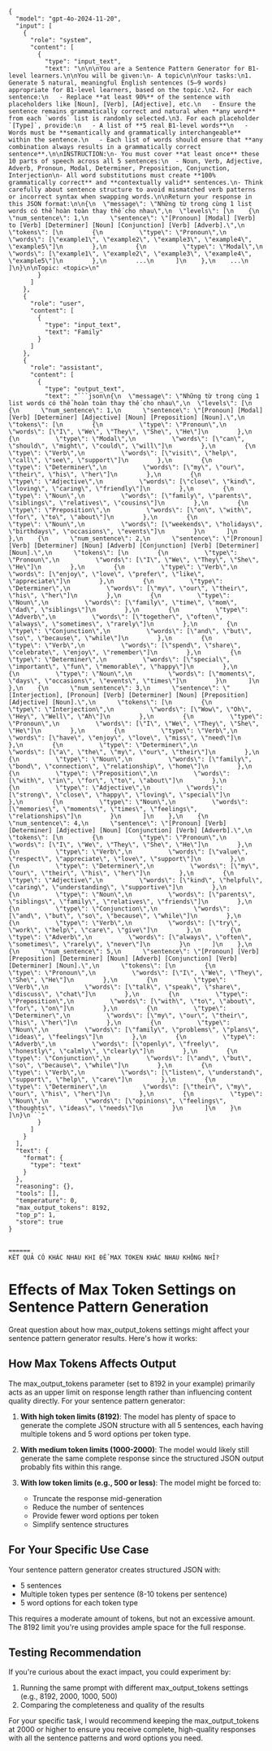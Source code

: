 
```
{
  "model": "gpt-4o-2024-11-20",
  "input": [
    {
      "role": "system",
      "content": [
        {
          "type": "input_text",
          "text": "\n\n\nYou are a Sentence Pattern Generator for B1-level learners.\n\nYou will be given:\n- A topic\n\nYour tasks:\n1. Generate 5 natural, meaningful English sentences (5–9 words) appropriate for B1-level learners, based on the topic.\n2. For each sentence:\n   - Replace **at least 90%** of the sentence with placeholders like [Noun], [Verb], [Adjective], etc.\n   - Ensure the sentence remains grammatically correct and natural when **any word** from each `words` list is randomly selected.\n3. For each placeholder `[Type]`, provide:\n   - A list of **5 real B1-level words**\n   - Words must be **semantically and grammatically interchangeable** within the sentence.\n   - Each list of words should ensure that **any combination always results in a grammatically correct sentence**.\n\nINSTRUCTION:\n- You must cover **at least once** these 10 parts of speech across all 5 sentences:\n  - Noun, Verb, Adjective, Adverb, Pronoun, Modal, Determiner, Preposition, Conjunction, Interjection\n- All word substitutions must create **100% grammatically correct** and **contextually valid** sentences.\n- Think carefully about sentence structure to avoid mismatched verb patterns or incorrect syntax when swapping words.\n\nReturn your response in this JSON format:\n\n{\n  \"message\": \"Những từ trong cùng 1 list words có thể hoàn toàn thay thế cho nhau\",\n  \"levels\": [\n    {\n      \"num_sentence\": 1,\n      \"sentence\": \"[Pronoun] [Modal] [Verb] to [Verb] [Determiner] [Noun] [Conjunction] [Verb] [Adverb].\",\n      \"tokens\": [\n        {\n          \"type\": \"Pronoun\",\n          \"words\": [\"example1\", \"example2\", \"example3\", \"example4\", \"example5\"]\n        },\n        {\n          \"type\": \"Modal\",\n          \"words\": [\"example1\", \"example2\", \"example3\", \"example4\", \"example5\"]\n        },\n        ...\n      ]\n    },\n    ...\n  ]\n}\n\nTopic: <topic>\n"
        }
      ]
    },
    {
      "role": "user",
      "content": [
        {
          "type": "input_text",
          "text": "Family"
        }
      ]
    },
    {
      "role": "assistant",
      "content": [
        {
          "type": "output_text",
          "text": "```json\n{\n  \"message\": \"Những từ trong cùng 1 list words có thể hoàn toàn thay thế cho nhau\",\n  \"levels\": [\n    {\n      \"num_sentence\": 1,\n      \"sentence\": \"[Pronoun] [Modal] [Verb] [Determiner] [Adjective] [Noun] [Preposition] [Noun].\",\n      \"tokens\": [\n        {\n          \"type\": \"Pronoun\",\n          \"words\": [\"I\", \"We\", \"They\", \"She\", \"He\"]\n        },\n        {\n          \"type\": \"Modal\",\n          \"words\": [\"can\", \"should\", \"might\", \"could\", \"will\"]\n        },\n        {\n          \"type\": \"Verb\",\n          \"words\": [\"visit\", \"help\", \"call\", \"see\", \"support\"]\n        },\n        {\n          \"type\": \"Determiner\",\n          \"words\": [\"my\", \"our\", \"their\", \"his\", \"her\"]\n        },\n        {\n          \"type\": \"Adjective\",\n          \"words\": [\"close\", \"kind\", \"loving\", \"caring\", \"friendly\"]\n        },\n        {\n          \"type\": \"Noun\",\n          \"words\": [\"family\", \"parents\", \"siblings\", \"relatives\", \"cousins\"]\n        },\n        {\n          \"type\": \"Preposition\",\n          \"words\": [\"on\", \"with\", \"for\", \"to\", \"about\"]\n        },\n        {\n          \"type\": \"Noun\",\n          \"words\": [\"weekends\", \"holidays\", \"birthdays\", \"occasions\", \"events\"]\n        }\n      ]\n    },\n    {\n      \"num_sentence\": 2,\n      \"sentence\": \"[Pronoun] [Verb] [Determiner] [Noun] [Adverb] [Conjunction] [Verb] [Determiner] [Noun].\",\n      \"tokens\": [\n        {\n          \"type\": \"Pronoun\",\n          \"words\": [\"I\", \"We\", \"They\", \"She\", \"He\"]\n        },\n        {\n          \"type\": \"Verb\",\n          \"words\": [\"enjoy\", \"love\", \"prefer\", \"like\", \"appreciate\"]\n        },\n        {\n          \"type\": \"Determiner\",\n          \"words\": [\"my\", \"our\", \"their\", \"his\", \"her\"]\n        },\n        {\n          \"type\": \"Noun\",\n          \"words\": [\"family\", \"time\", \"mom\", \"dad\", \"siblings\"]\n        },\n        {\n          \"type\": \"Adverb\",\n          \"words\": [\"together\", \"often\", \"always\", \"sometimes\", \"rarely\"]\n        },\n        {\n          \"type\": \"Conjunction\",\n          \"words\": [\"and\", \"but\", \"so\", \"because\", \"while\"]\n        },\n        {\n          \"type\": \"Verb\",\n          \"words\": [\"spend\", \"share\", \"celebrate\", \"enjoy\", \"remember\"]\n        },\n        {\n          \"type\": \"Determiner\",\n          \"words\": [\"special\", \"important\", \"fun\", \"memorable\", \"happy\"]\n        },\n        {\n          \"type\": \"Noun\",\n          \"words\": [\"moments\", \"days\", \"occasions\", \"events\", \"times\"]\n        }\n      ]\n    },\n    {\n      \"num_sentence\": 3,\n      \"sentence\": \"[Interjection], [Pronoun] [Verb] [Determiner] [Noun] [Preposition] [Adjective] [Noun].\",\n      \"tokens\": [\n        {\n          \"type\": \"Interjection\",\n          \"words\": [\"Wow\", \"Oh\", \"Hey\", \"Well\", \"Ah\"]\n        },\n        {\n          \"type\": \"Pronoun\",\n          \"words\": [\"I\", \"We\", \"They\", \"She\", \"He\"]\n        },\n        {\n          \"type\": \"Verb\",\n          \"words\": [\"have\", \"enjoy\", \"love\", \"miss\", \"need\"]\n        },\n        {\n          \"type\": \"Determiner\",\n          \"words\": [\"a\", \"the\", \"my\", \"our\", \"their\"]\n        },\n        {\n          \"type\": \"Noun\",\n          \"words\": [\"family\", \"bond\", \"connection\", \"relationship\", \"home\"]\n        },\n        {\n          \"type\": \"Preposition\",\n          \"words\": [\"with\", \"in\", \"for\", \"to\", \"about\"]\n        },\n        {\n          \"type\": \"Adjective\",\n          \"words\": [\"strong\", \"close\", \"happy\", \"loving\", \"special\"]\n        },\n        {\n          \"type\": \"Noun\",\n          \"words\": [\"memories\", \"moments\", \"times\", \"feelings\", \"relationships\"]\n        }\n      ]\n    },\n    {\n      \"num_sentence\": 4,\n      \"sentence\": \"[Pronoun] [Verb] [Determiner] [Adjective] [Noun] [Conjunction] [Verb] [Adverb].\",\n      \"tokens\": [\n        {\n          \"type\": \"Pronoun\",\n          \"words\": [\"I\", \"We\", \"They\", \"She\", \"He\"]\n        },\n        {\n          \"type\": \"Verb\",\n          \"words\": [\"value\", \"respect\", \"appreciate\", \"love\", \"support\"]\n        },\n        {\n          \"type\": \"Determiner\",\n          \"words\": [\"my\", \"our\", \"their\", \"his\", \"her\"]\n        },\n        {\n          \"type\": \"Adjective\",\n          \"words\": [\"kind\", \"helpful\", \"caring\", \"understanding\", \"supportive\"]\n        },\n        {\n          \"type\": \"Noun\",\n          \"words\": [\"parents\", \"siblings\", \"family\", \"relatives\", \"friends\"]\n        },\n        {\n          \"type\": \"Conjunction\",\n          \"words\": [\"and\", \"but\", \"so\", \"because\", \"while\"]\n        },\n        {\n          \"type\": \"Verb\",\n          \"words\": [\"try\", \"work\", \"help\", \"care\", \"give\"]\n        },\n        {\n          \"type\": \"Adverb\",\n          \"words\": [\"always\", \"often\", \"sometimes\", \"rarely\", \"never\"]\n        }\n      ]\n    },\n    {\n      \"num_sentence\": 5,\n      \"sentence\": \"[Pronoun] [Verb] [Preposition] [Determiner] [Noun] [Adverb] [Conjunction] [Verb] [Determiner] [Noun].\",\n      \"tokens\": [\n        {\n          \"type\": \"Pronoun\",\n          \"words\": [\"I\", \"We\", \"They\", \"She\", \"He\"]\n        },\n        {\n          \"type\": \"Verb\",\n          \"words\": [\"talk\", \"speak\", \"share\", \"discuss\", \"chat\"]\n        },\n        {\n          \"type\": \"Preposition\",\n          \"words\": [\"with\", \"to\", \"about\", \"for\", \"on\"]\n        },\n        {\n          \"type\": \"Determiner\",\n          \"words\": [\"my\", \"our\", \"their\", \"his\", \"her\"]\n        },\n        {\n          \"type\": \"Noun\",\n          \"words\": [\"family\", \"problems\", \"plans\", \"ideas\", \"feelings\"]\n        },\n        {\n          \"type\": \"Adverb\",\n          \"words\": [\"openly\", \"freely\", \"honestly\", \"calmly\", \"clearly\"]\n        },\n        {\n          \"type\": \"Conjunction\",\n          \"words\": [\"and\", \"but\", \"so\", \"because\", \"while\"]\n        },\n        {\n          \"type\": \"Verb\",\n          \"words\": [\"listen\", \"understand\", \"support\", \"help\", \"care\"]\n        },\n        {\n          \"type\": \"Determiner\",\n          \"words\": [\"their\", \"my\", \"our\", \"his\", \"her\"]\n        },\n        {\n          \"type\": \"Noun\",\n          \"words\": [\"opinions\", \"feelings\", \"thoughts\", \"ideas\", \"needs\"]\n        }\n      ]\n    }\n  ]\n}\n```"
        }
      ]
    }
  ],
  "text": {
    "format": {
      "type": "text"
    }
  },
  "reasoning": {},
  "tools": [],
  "temperature": 0,
  "max_output_tokens": 8192,
  "top_p": 1,
  "store": true
}


======
KẾT QUẢ CÓ KHÁC NHAU KHI ĐỂ MAX TOKEN KHÁC NHAU KHÔNG NHỈ? 
```

# Effects of Max Token Settings on Sentence Pattern Generation

Great question about how max_output_tokens settings might affect your sentence pattern generator results. Here's how it works:

## How Max Tokens Affects Output

The max_output_tokens parameter (set to 8192 in your example) primarily acts as an upper limit on response length rather than influencing content quality directly. For your sentence pattern generator:

1. **With high token limits (8192)**: The model has plenty of space to generate the complete JSON structure with all 5 sentences, each having multiple tokens and 5 word options per token type.

2. **With medium token limits (1000-2000)**: The model would likely still generate the same complete response since the structured JSON output probably fits within this range.

3. **With low token limits (e.g., 500 or less)**: The model might be forced to:
   - Truncate the response mid-generation
   - Reduce the number of sentences
   - Provide fewer word options per token
   - Simplify sentence structures

## For Your Specific Use Case

Your sentence pattern generator creates structured JSON with:
- 5 sentences
- Multiple token types per sentence (8-10 tokens per sentence)
- 5 word options for each token type

This requires a moderate amount of tokens, but not an excessive amount. The 8192 limit you're using provides ample space for the full response.

## Testing Recommendation

If you're curious about the exact impact, you could experiment by:
1. Running the same prompt with different max_output_tokens settings (e.g., 8192, 2000, 1000, 500)
2. Comparing the completeness and quality of the results

For your specific task, I would recommend keeping the max_output_tokens at 2000 or higher to ensure you receive complete, high-quality responses with all the sentence patterns and word options you need.
